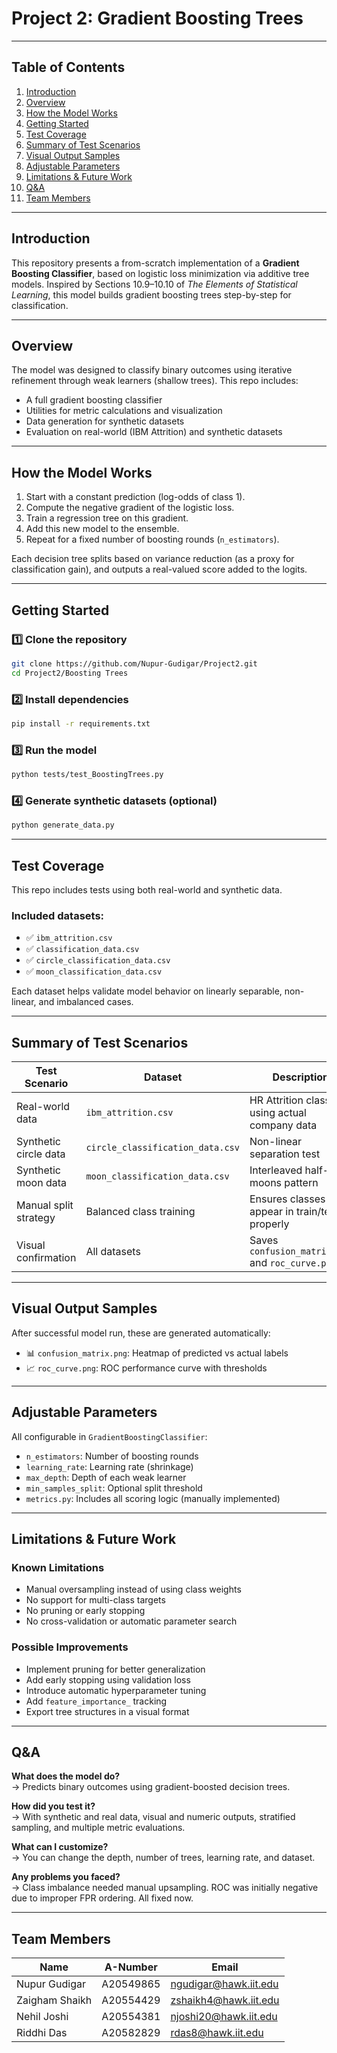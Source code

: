 
# Project 2: Gradient Boosting Trees

---

## Table of Contents

1. [Introduction](#introduction)
2. [Overview](#overview)
3. [How the Model Works](#how-the-model-works)
4. [Getting Started](#getting-started)
5. [Test Coverage](#test-coverage)
6. [Summary of Test Scenarios](#summary-of-test-scenarios)
7. [Visual Output Samples](#visual-output-samples)
8. [Adjustable Parameters](#adjustable-parameters)
9. [Limitations & Future Work](#limitations--future-work)
10. [Q&A](#qa)
11. [Team Members](#team-members)

---

## Introduction

This repository presents a from-scratch implementation of a **Gradient Boosting Classifier**, based on logistic loss minimization via additive tree models. Inspired by Sections 10.9–10.10 of *The Elements of Statistical Learning*, this model builds gradient boosting trees step-by-step for classification.

---

## Overview

The model was designed to classify binary outcomes using iterative refinement through weak learners (shallow trees). This repo includes:

- A full gradient boosting classifier
- Utilities for metric calculations and visualization
- Data generation for synthetic datasets
- Evaluation on real-world (IBM Attrition) and synthetic datasets

---

## How the Model Works

1. Start with a constant prediction (log-odds of class 1).
2. Compute the negative gradient of the logistic loss.
3. Train a regression tree on this gradient.
4. Add this new model to the ensemble.
5. Repeat for a fixed number of boosting rounds (`n_estimators`).

Each decision tree splits based on variance reduction (as a proxy for classification gain), and outputs a real-valued score added to the logits.

---

## Getting Started

### 1️⃣ Clone the repository

```bash
git clone https://github.com/Nupur-Gudigar/Project2.git
cd Project2/Boosting Trees
```

### 2️⃣ Install dependencies

```bash
pip install -r requirements.txt
```

### 3️⃣ Run the model

```bash
python tests/test_BoostingTrees.py
```

### 4️⃣ Generate synthetic datasets (optional)

```bash
python generate_data.py
```

---

## Test Coverage

This repo includes tests using both real-world and synthetic data.

### Included datasets:

- ✅ `ibm_attrition.csv`
- ✅ `classification_data.csv`
- ✅ `circle_classification_data.csv`
- ✅ `moon_classification_data.csv`

Each dataset helps validate model behavior on linearly separable, non-linear, and imbalanced cases.

---

## Summary of Test Scenarios

| Test Scenario          | Dataset                   | Description                                    |
|------------------------|---------------------------|------------------------------------------------|
| Real-world data        | `ibm_attrition.csv`       | HR Attrition classifier using actual company data |
| Synthetic circle data  | `circle_classification_data.csv` | Non-linear separation test                      |
| Synthetic moon data    | `moon_classification_data.csv`   | Interleaved half-moons pattern                 |
| Manual split strategy  | Balanced class training   | Ensures classes appear in train/test properly |
| Visual confirmation    | All datasets              | Saves `confusion_matrix.png` and `roc_curve.png` |

---

## Visual Output Samples

After successful model run, these are generated automatically:

- 📊 `confusion_matrix.png`: Heatmap of predicted vs actual labels
- 📈 `roc_curve.png`: ROC performance curve with thresholds

---

## Adjustable Parameters

All configurable in `GradientBoostingClassifier`:

- `n_estimators`: Number of boosting rounds
- `learning_rate`: Learning rate (shrinkage)
- `max_depth`: Depth of each weak learner
- `min_samples_split`: Optional split threshold
- `metrics.py`: Includes all scoring logic (manually implemented)

---

## Limitations & Future Work

### Known Limitations

- Manual oversampling instead of using class weights
- No support for multi-class targets
- No pruning or early stopping
- No cross-validation or automatic parameter search

### Possible Improvements

- Implement pruning for better generalization
- Add early stopping using validation loss
- Introduce automatic hyperparameter tuning
- Add `feature_importance_` tracking
- Export tree structures in a visual format

---

## Q&A

**What does the model do?**  
→ Predicts binary outcomes using gradient-boosted decision trees.

**How did you test it?**  
→ With synthetic and real data, visual and numeric outputs, stratified sampling, and multiple metric evaluations.

**What can I customize?**  
→ You can change the depth, number of trees, learning rate, and dataset.

**Any problems you faced?**  
→ Class imbalance needed manual upsampling. ROC was initially negative due to improper FPR ordering. All fixed now.

---

## Team Members

| Name              | A-Number    | Email                        |
|-------------------|-------------|------------------------------|
| Nupur Gudigar     | A20549865   | ngudigar@hawk.iit.edu        |
| Zaigham Shaikh    | A20554429   | zshaikh4@hawk.iit.edu        |
| Nehil Joshi       | A20554381   | njoshi20@hawk.iit.edu        |
| Riddhi Das        | A20582829   | rdas8@hawk.iit.edu           |
